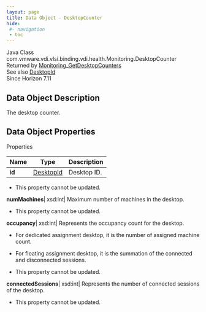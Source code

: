 ```yaml
---
layout: page
title: Data Object - DesktopCounter
hide:
 #- navigation
 - toc
---
```






Java Class
    com.vmware.vdi.vlsi.binding.vdi.health.Monitoring.DesktopCounter  
Returned by
     [Monitoring_GetDesktopCounters](vdi.health.Monitoring.md#getDesktopCounters)  
See also
     [DesktopId](vdi.entity.DesktopId.md)  
Since 
    Horizon 7.11

## Data Object Description 

The desktop counter. 

## Data Object Properties

Properties

Name |  Type |  Description   
---|---|---  
**id**| [DesktopId](vdi.entity.DesktopId.md)|  Desktop ID.   


* This property cannot be updated.

  
**numMachines**|  xsd:int|  Maximum number of machines in the desktop.   


* This property cannot be updated.

  
**occupancy**|  xsd:int|  Represents the occupancy count for the desktop. 

  * For dedicated assignment desktop, it is the number of assigned machine count.
  * For floating assignment desktop, it is the summation of the connected and disconnected sessions.

  


* This property cannot be updated.

  
**connectedSessions**|  xsd:int|  Represents the number of connected sessions of the desktop.   


* This property cannot be updated.

  
  
  
  
  
  


